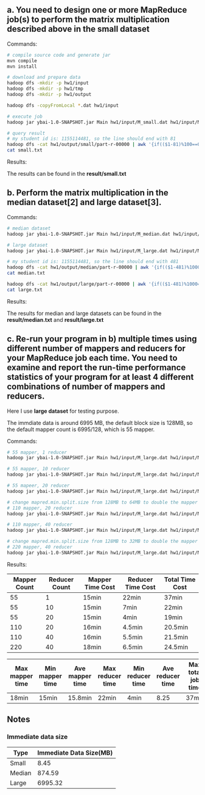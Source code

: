 ## a. You need to design one or more MapReduce job(s) to perform the matrix multiplication described above in the small dataset

Commands:

```bash
# compile source code and generate jar
mvn compile
mvn install

# download and prepare data
hadoop dfs -mkdir -p hw1/input
hadoop dfs -mkdir -p hw1/tmp
hadoop dfs -mkdir -p hw1/output

hadoop dfs -copyFromLocal *.dat hw1/input

# execute job
hadoop jar ybai-1.0-SNAPSHOT.jar Main hw1/input/M_small.dat hw1/input/N_small.dat hw1/tmp/small hw1/output/small

# query result
# my student id is: 1155114481, so the line should end with 81
hadoop dfs -cat hw1/output/small/part-r-00000 | awk '{if(($1-81)%100==0) print}' > small.txt
cat small.txt
```

Results:

The results can be found in the **result/small.txt**

## b. Perform the matrix multiplication in the median dataset[2] and large dataset[3].

Commands:

```bash
# median dataset
hadoop jar ybai-1.0-SNAPSHOT.jar Main hw1/input/M_median.dat hw1/input/N_median.dat hw1/tmp/median hw1/output/median

# large dataset
hadoop jar ybai-1.0-SNAPSHOT.jar Main hw1/input/M_large.dat hw1/input/N_large.dat hw1/tmp/large hw1/output/large

# my student id is: 1155114481, so the line should end with 481
hadoop dfs -cat hw1/output/median/part-r-00000 | awk '{if(($1-481)%1000==0) print}' > median.txt
cat median.txt

hadoop dfs -cat hw1/output/large/part-r-00000 | awk '{if(($1-481)%1000==0) print}' > large.txt
cat large.txt
```

Results:

The results for median and large datasets can be found in the **result/median.txt** and **result/large.txt**

## c. Re-run your program in b) multiple times using different number of mappers and reducers for your MapReduce job each time. You need to examine and report the run-time performance statistics of your program for at least 4 different combinations of number of mappers and reducers.

Here I use **large dataset** for testing purpose.

The immdiate data is around 6995 MB, the default block size is 128MB, so the default mapper count is 6995/128, which is  55 mapper.

Commands:

```bash
# 55 mapper, 1 reducer
hadoop jar ybai-1.0-SNAPSHOT.jar Main hw1/input/M_large.dat hw1/input/N_large.dat hw1/tmp/large hw1/output/large_55m_1r 1

# 55 mapper, 10 reducer
hadoop jar ybai-1.0-SNAPSHOT.jar Main hw1/input/M_large.dat hw1/input/N_large.dat hw1/tmp/large hw1/output/large_55m_10r 10

# 55 mapeer, 20 reducer
hadoop jar ybai-1.0-SNAPSHOT.jar Main hw1/input/M_large.dat hw1/input/N_large.dat hw1/tmp/large hw1/output/large_55m_20r 20

# change mapred.min.split.size from 128MB to 64MB to double the mapper
# 110 mapper, 20 reducer
hadoop jar ybai-1.0-SNAPSHOT.jar Main hw1/input/M_large.dat hw1/input/N_large.dat hw1/tmp/large hw1/output/large_110m_20r 20 64

# 110 mapper, 40 reducer
hadoop jar ybai-1.0-SNAPSHOT.jar Main hw1/input/M_large.dat hw1/input/N_large.dat hw1/tmp/large hw1/output/large_110m_40r 40 64

# change mapred.min.split.size from 128MB to 32MB to double the mapper
# 220 mapper, 40 reducer
hadoop jar ybai-1.0-SNAPSHOT.jar Main hw1/input/M_large.dat hw1/input/N_large.dat hw1/tmp/large hw1/output/large_220m_40r 40 32
```

Results:

|Mapper Count|Reducer Count|Mapper Time Cost|Reducer Time Cost|Total Time Cost|
|---|---|---|---|---|
|55|1|15min|22min|37min|
|55|10|15min|7min|22min|
|55|20|15min|4min|19min|
|110|20|16min|4.5min|20.5min|
|110|40|16min|5.5min|21.5min|
|220|40|18min|6.5min|24.5min|

|Max mapper time|Min mapper time|Ave mapper time|Max reducer time|Min reducer time|Ave reducer time|Max total job time|Min total job time|Avg total job time|
|---|---|---|---|---|---|---|---|---|
|18min|15min|15.8min|22min|4min|8.25|37min|19min|24.08min|

## Notes

### Immediate data size

|Type|Immediate Data Size(MB)|
|---|---|
|Small|8.45|
|Median|874.59|
|Large|6995.32|
